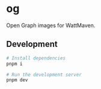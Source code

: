 # og

Open Graph images for WattMaven.

## Development

```bash
# Install dependencies
pnpm i

# Run the development server
pnpm dev
```
